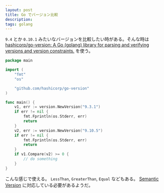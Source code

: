 ```yaml
---
layout: post
title: Go でバージョン比較
description:
tags: golang
---
```


`9.4` とか `0.10.1` みたいなバージョンを比較したい時がある。そんな時は [hashicorp/go\-version: A Go \(golang\) library for parsing and verifying versions and version constraints\.](https://github.com/hashicorp/go-version) を使う。

```go
package main

import (
    "fmt"
    "os"

    "github.com/hashicorp/go-version"
)

func main() {
    v1, err := version.NewVersion("9.3.1")
    if err != nil {
        fmt.Fprintln(os.Stderr, err)
        return
    }
    v2, err := version.NewVersion("9.10.5")
    if err != nil {
        fmt.Fprintln(os.Stderr, err)
        return
    }
    if v1.Compare(v2) >= 0 {
        // do something
    }
}
```

こんな感じで使える。
`LessThan`, `GreaterThan`, `Equal` などもある。
[Semantic Version](http://semver.org) に対応している必要があるようだ。
